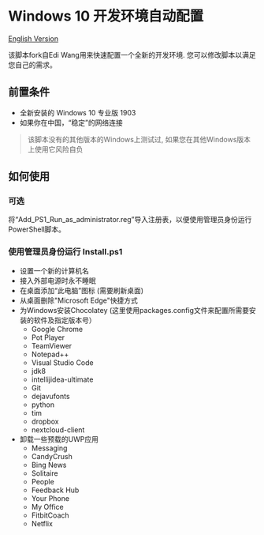 # Windows 10 开发环境自动配置
[English Version](https://github.com/FaintGhost/EnvSetup/edit/master/README_EN.md)

该脚本fork自Edi Wang用来快速配置一个全新的开发环境. 您可以修改脚本以满足您自己的需求。

## 前置条件

- 全新安装的 Windows 10 专业版 1903
- 如果你在中国，“稳定”的网络连接

> 该脚本没有的其他版本的Windows上测试过, 如果您在其他Windows版本上使用它风险自负

## 如何使用

### 可选

将“Add_PS1_Run_as_administrator.reg”导入注册表，以便使用管理员身份运行PowerShell脚本。

### 使用管理员身份运行 Install.ps1

- 设置一个新的计算机名
- 接入外部电源时永不睡眠
- 在桌面添加“此电脑”图标 (需要刷新桌面)
- 从桌面删除"Microsoft Edge"快捷方式
- 为Windows安装Chocolatey (这里使用packages.config文件来配置所需要安装的软件及指定版本号）
    - Google Chrome
    - Pot Player
    - TeamViewer
    - Notepad++
    - Visual Studio Code
	- jdk8
	- intellijidea-ultimate
    - Git
	- dejavufonts
	- python
	- tim
	- dropbox
	- nextcloud-client
- 卸载一些预载的UWP应用
    - Messaging
    - CandyCrush
    - Bing News
    - Solitaire
    - People
    - Feedback Hub
    - Your Phone
    - My Office
    - FitbitCoach
    - Netflix
